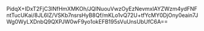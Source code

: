 PidqX+IDxT2FjC3lNfHmXMKOh/JQINuouVwzOyEzNevmxlAYZWzm4ydFNFntTucUKai/8JL6IZ/VSKb7nsrsHyB8Qf/mKLo1vQ72U+tfYcMY0DjOny0eain7JWg0WyLXDnbQ9QXPJW0wF9yo1okEFB195sVuUnsUbUfC6A==
